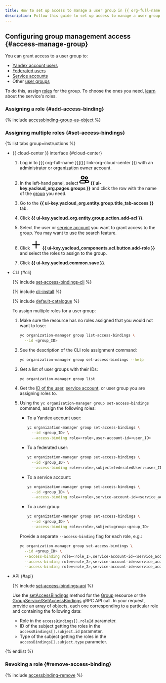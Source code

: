 ```yaml
---
title: How to set up access to manage a user group in {{ org-full-name }}
description: Follow this guide to set up access to manage a user group in {{ org-name }}.
---
```


## Configuring group management access {#access-manage-group}

You can grant access to a user group to:

* [Yandex account users](../../iam/concepts/users/accounts.md#passport)
* [Federated users](../../iam/concepts/users/accounts.md#saml-federation)
* [Service accounts](../../iam/concepts/users/service-accounts.md)
* Other [user groups](../../organization/concepts/groups.md)

To do this, assign [roles](../../iam/concepts/access-control/roles.md) for the group. To choose the ones you need, [learn](../security/index.md#roles-list) about the service's roles.

### Assigning a role {#add-access-binding}

{% include [accessbinding-group-as-object](../../_includes/organization/accessbinding-group-as-object.md) %}

### Assigning multiple roles {#set-access-bindings}

{% list tabs group=instructions %}

- {{ cloud-center }} interface {#cloud-center}

  1. Log in to [{{ org-full-name }}]({{ link-org-cloud-center }}) with an administrator or organization owner account.

  1. In the left-hand panel, select ![groups](../../_assets/console-icons/persons.svg) **{{ ui-key.yacloud_org.pages.groups }}** and click the row with the name of the [group](../../organization/concepts/groups.md) you need.
  
  1. Go to the **{{ ui-key.yacloud_org.entity.group.title_tab-access }}** tab.

  1. Click **{{ ui-key.yacloud_org.entity.group.action_add-acl }}**.
  
  1. Select the user or [service account](../../iam/concepts/users/service-accounts.md) you want to grant access to the group. You may want to use the search feature.
  
  1. Click ![image](../../_assets/console-icons/plus.svg) **{{ ui-key.yacloud_components.acl.button.add-role }}** and select the roles to assign to the group.

  1. Click **{{ ui-key.yacloud.common.save }}**.

- CLI {#cli}

   {% include [set-access-bindings-cli](../../_includes/iam/set-access-bindings-cli.md) %}

   {% include [cli-install](../../_includes/cli-install.md) %}

   {% include [default-catalogue](../../_includes/default-catalogue.md) %}

   To assign multiple roles for a user group:

   1. Make sure the resource has no roles assigned that you would not want to lose:

      ```bash
      yc organization-manager group list-access-bindings \
        --id <group_ID>
      ```

   1. See the description of the CLI role assignment command:

      ```bash
      yc organization-manager group set-access-bindings --help
      ```

   1. Get a list of user groups with their IDs:

      ```bash
      yc organization-manager group list
      ```

   1. Get the [ID of the user](../../iam/operations/users/get.md), [service account](../../iam/operations/sa/get-id.md), or user group you are assigning roles to.
   1. Using the `yc organization-manager group set-access-bindings` command, assign the following roles:

      * To a Yandex account user:

         ```bash
         yc organization-manager group set-access-bindings \
           --id <group_ID> \
           --access-binding role=<role>,user-account-id=<user_ID>
         ```

      * To a federated user:

         ```bash
         yc organization-manager group set-access-bindings \
           --id <group_ID> \
           --access-binding role=<role>,subject=federatedUser:<user_ID>
         ```

      * To a service account:

         ```bash
         yc organization-manager group set-access-bindings \
           --id <group_ID> \
           --access-binding role=<role>,service-account-id=<service_account_ID>
         ```

      * To a user group:

         ```bash
         yc organization-manager group set-access-bindings \
           --id <group_ID> \
           --access-binding role=<role>,subject=group:<group_ID>
         ```

      Provide a separate `--access-binding` flag for each role, e.g.:

      ```bash
      yc organization-manager group set-access-bindings \
        --id <group_ID> \
        --access-binding role=<role_1>,service-account-id=<service_account_ID> \
        --access-binding role=<role_2>,service-account-id=<service_account_ID> \
        --access-binding role=<role_2>,service-account-id=<service_account_ID>
      ```

- API {#api}

   {% include [set-access-bindings-api](../../_includes/iam/set-access-bindings-api.md) %}

   Use the [setAccessBindings](../api-ref/Group/setAccessBindings.md) method for the [Group](../api-ref/Group/index.md) resource or the [GroupService/SetAccessBindings](../api-ref/grpc/Group/setAccessBindings.md) gRPC API call. In your request, provide an array of objects, each one corresponding to a particular role and containing the following data:

   * Role in the `accessBindings[].roleId` parameter.
   * ID of the subject getting the roles in the `accessBindings[].subject.id` parameter.
   * Type of the subject getting the roles in the `accessBindings[].subject.type` parameter.

{% endlist %}

### Revoking a role {#remove-access-binding}

{% include [accessbinding-remove](../../_includes/organization/accessbinding-remove.md) %}